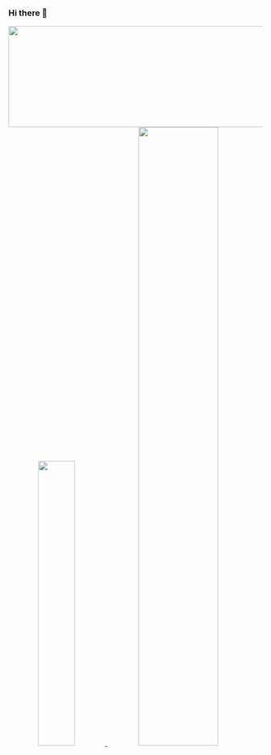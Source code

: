 ### Hi there 👋
<div align="center">
  <a href="https://github.com/devxb/gitanimals">
    <img
      src="https://render.gitanimals.org/lines/sunnyday0206"
      width="737"
      height="200"
    />
  </a>
</div>
<a href="https://github.com/anuraghazra/github-readme-stats" align="center">
    <img src="https://github-readme-stats.vercel.app/api/top-langs/?username=sunnyday0206&layout=donut&show_icons=true&&theme=graywhite" width=38% />
</a>    
<a href="https://github.com/anuraghazra/github-readme-stats" align="center">
  <img src="https://github-readme-stats.vercel.app/api?username=sunnyday0206&show_icons=true&theme=graywhite&count_private=true" width=56% />
</a>
